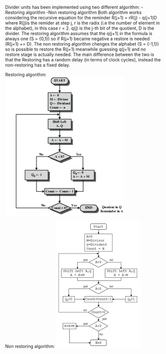Divider units has been implemented using two different algorithm:
	-Restoring algorithm
	-Non restoring algorithm
Both algorithm works considering the recursive equation for the reminder R(j+1) = rR(j) - q(j+1)D
where R(j)is the remider at step j, r is the radix (i.e the number of element in the alphabet), in this case r = 2.
q(j) is the j-th bit of the quotient, D is the divider.
The restoring algorithm assumes that the q(j+1) in the formula is always one (S = {0,1}) so if R(j+1) became negative a restore is needed (R(j+1) += D).
The non restoring algorithm chenges the alphabet (S = {-1,1}) so is possible to restore the R(j+1) meanwhile guessing q(j+1) and no restore stage is actually needed.
The main difference between the two is that the Restoring has a random delay (in terms of clock cycles), instead the non-restoring has a fixed delay.

Restoring algorithm:
![Restoring](flowchart/Restoring_flowchart.png)

Non restoring algorithm:
![Non-restoring](flowchart/Non_restoring_flowchart.png)